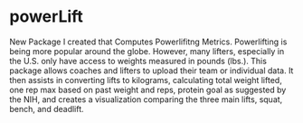 # powerLift
New Package I created that Computes Powerlifitng Metrics. Powerlifting is being more popular around the globe. However, many lifters, especially in the U.S. only have access to weights measured in pounds (lbs.). This
package allows coaches and lifters to upload their team or individual data. It then
assists in converting lifts to kilograms, calculating total weight lifted, one rep
max based on past weight and reps, protein goal as suggested by the NIH, and creates
a visualization comparing the three main lifts, squat, bench, and deadlift.

